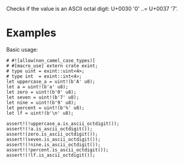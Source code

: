 Checks if the value is an ASCII octal digit:
U+0030 '0' ..= U+0037 '7'.

# Examples

Basic usage:

```
# #![allow(non_camel_case_types)]
# #[macro_use] extern crate exint;
# type uint = exint::uint<4>;
# type int  = exint::int<4>;
let uppercase_a = uint!(b'A' u8);
let a = uint!(b'a' u8);
let zero = uint!(b'0' u8);
let seven = uint!(b'7' u8);
let nine = uint!(b'9' u8);
let percent = uint!(b'%' u8);
let lf = uint!(b'\n' u8);

assert!(!uppercase_a.is_ascii_octdigit());
assert!(!a.is_ascii_octdigit());
assert!(zero.is_ascii_octdigit());
assert!(seven.is_ascii_octdigit());
assert!(!nine.is_ascii_octdigit());
assert!(!percent.is_ascii_octdigit());
assert!(!lf.is_ascii_octdigit());
```
